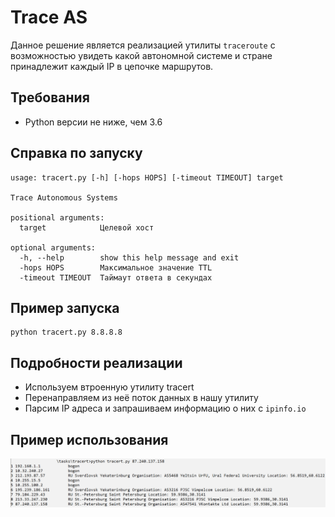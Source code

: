 # Trace AS
Данное решение является реализацией утилиты `traceroute` с возможностью увидеть какой автономной системе и стране принадлежит каждый IP в цепочке маршрутов.

## Требования
* Python версии не ниже, чем 3.6

## Справка по запуску
```
usage: tracert.py [-h] [-hops HOPS] [-timeout TIMEOUT] target

Trace Autonomous Systems

positional arguments:
  target            Целевой хост

optional arguments:
  -h, --help        show this help message and exit
  -hops HOPS        Максимальное значение TTL
  -timeout TIMEOUT  Таймаут ответа в секундах
```

## Пример запуска
```
python tracert.py 8.8.8.8
```

## Подробности реализации
* Используем втроенную утилиту tracert
* Перенаправляем из неё поток данных в нашу утилиту
* Парсим IP адреса и запрашиваем информацию о них с `ipinfo.io`

## Пример использования
<img src="example.png">
